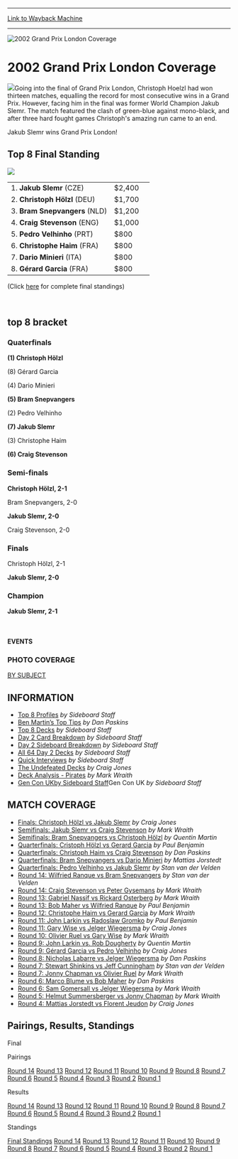 
---
[Link to Wayback Machine](https://web.archive.org/web/20160303194047/http://magic.wizards.com/en/events/coverage/gplon02)

[_metadata_:description]:- "Going into the final of Grand Prix London, Christoph Hoelzl had won thirteen matches, equalling the record for most consecutive wins in a Grand Prix. However, facing him in the final was former World Champion Jakub Slemr. The match featured the clash of green-blue against mono-black, and after three hard fought games Christoph's amazing run came to an end. Jakub Slemr wins Grand Prix London!"
[_metadata_:generator]:- "Drupal 7 (http://drupal.org)"
[_metadata_:node]:- "778366"
[_metadata_:source]:- "div-block-system-main"
[_metadata_:title]:- "2002 Grand Prix London Coverage"
[_metadata_:wayback_capture_timestamp]:- "2016-03-03 19:40:47"
[_metadata_:wayback_raw_url]:- "https://web.archive.org/web/20160303194047id_/http://magic.wizards.com/en/events/coverage/gplon02"
[_metadata_:wayback_url]:- "http://magic.wizards.com/en/events/coverage/gplon02"
---







![2002 Grand Prix London Coverage](https://media.magic.wizards.com/images/banner/large_1_4.jpg)





2002 Grand Prix London Coverage
===============================












![](https://media.magic.wizards.com/image_legacy_migration/sideboard/images/gplon02/site.jpg)Going into the final of Grand Prix London, Christoph Hoelzl had won thirteen matches, equalling the record for most consecutive wins in a Grand Prix. However, facing him in the final was former World Champion Jakub Slemr. The match featured the clash of green-blue against mono-black, and after three hard fought games Christoph's amazing run came to an end.


Jakub Slemr wins Grand Prix London!



Top 8 Final Standing
--------------------


![](https://media.magic.wizards.com/image_legacy_migration/sideboard/images/gplon02/a868.jpg)


|  |  |  |
| --- | --- | --- |
| 1. **Jakub Slemr** (CZE) | $2,400 |
| 2. **Christoph Hölzl** (DEU) | $1,700 |
| 3. **Bram Snepvangers** (NLD) | $1,200 |
| 4. **Craig Stevenson** (ENG) | $1,000 |
| 5. **Pedro Velhinho** (PRT) | $800 |
| 6. **Christophe Haim** (FRA) | $800 |
| 7. **Dario Minieri** (ITA) | $800 |
| 8. **Gérard Garcia** (FRA) | $800 |


(Click [here](/en/articles/archive/event-coverage/2002-grand-prix-london-final-standings-2002-09-01) for complete final standings)


 

top 8 bracket
-------------





### Quaterfinals





**(1) Christoph Hölzl**




(8) Gérard Garcia






(4) Dario Minieri




**(5) Bram Snepvangers**






(2) Pedro Velhinho




**(7) Jakub Slemr**






(3) Christophe Haim




**(6) Craig Stevenson**







### Semi-finals





**Christoph Hölzl, 2-1**




Bram Snepvangers, 2-0






**Jakub Slemr, 2-0**




Craig Stevenson, 2-0







### Finals





Christoph Hölzl, 2-1




**Jakub Slemr, 2-0**







### Champion





**Jakub Slemr, 2-1**








 







#### EVENTS


### PHOTO COVERAGE


[BY SUBJECT](/en/articles/archive/event-coverage/2002-grand-prix-london-photo-coverage-2002-08-31)








INFORMATION
-----------



* [Top 8 Profiles](/en/articles/archive/event-coverage/top-8-profiles-2002-09-01)
*by Sideboard Staff*
* [Ben Martin’s Top Tips](/en/articles/archive/event-coverage/ben-martin%E2%80%99s-top-tips-2002-09-01)
*by Dan Paskins*
* [Top 8 Decks](/en/articles/archive/event-coverage/top-8-decks-2002-09-01)
*by Sideboard Staff*
* [Day 2 Card Breakdown](/en/articles/archive/event-coverage/day-2-card-breakdown-2002-09-01)
*by Sideboard Staff*
* [Day 2 Sideboard Breakdown](/en/articles/archive/event-coverage/day-2-sideboard-breakdown-2002-09-01)
*by Sideboard Staff*
* [All 64 Day 2 Decks](/en/articles/archive/event-coverage/all-64-day-2-decks-2002-09-01)
*by Sideboard Staff*
* [Quick Interviews](/en/articles/archive/event-coverage/quick-interview-2002-09-01)
*by Sideboard Staff*
* [The Undefeated Decks](/en/articles/archive/event-coverage/undefeated-decks-2002-08-31)
*by Craig Jones*
* [Deck Analysis - Pirates](/en/articles/archive/event-coverage/deck-analysis-%E2%80%93-pirates-2002-08-31)
*by Mark Wraith*
* [Gen Con UKby Sideboard Staff](http://www.genconuk.com/)Gen Con UK
 *by Sideboard Staff*

MATCH COVERAGE
--------------



* [Finals: Christoph Hölzl vs Jakub Slemr](/en/articles/archive/event-coverage/finals-christoph-h%C3%B6lzl-vs-jakub-slemr-2002-09-01)
*by Craig Jones*
* [Semifinals: Jakub Slemr vs Craig Stevenson](/en/articles/archive/event-coverage/semifinals-jakub-slemr-cze-versus-craig-stevenson-eng-2002-09-01)
*by Mark Wraith*
* [Semifinals: Bram Snepvangers vs Christoph Hölzl](/en/articles/archive/event-coverage/semifinals-bram-snepvangers-vs-christoph-h%C3%B6lzl-2002-09-01)
*by Quentin Martin*
* [Quarterfinals: Cristoph Hölzl vs Gerard Garcia](/en/articles/archive/event-coverage/quarterfinals-cristoph-h%C3%B6lzl-vs-gerard-garcia-2002-09-01)
*by Paul Benjamin*
* [Quarterfinals: Christoph Haim vs Craig Stevenson](/en/articles/archive/event-coverage/quarterfinals-christoph-haim-vs-craig-stevenson-2002-09-01)
*by Dan Paskins*
* [Quarterfinals: Bram Snepvangers vs Dario Minieri](/en/articles/archive/event-coverage/quarterfinals-bram-snepvangers-nld-vs-dario-minieri-ita-2002-09-01)
*by Mattias Jorstedt*
* [Quarterfinals: Pedro Velhinho vs Jakub Slemr](/en/articles/archive/event-coverage/quarterfinals-pedro-velhinho-vs-jakub-slemr-2002-09-01)
*by Stan van der Velden*
* [Round 14: Wilfried Ranque vs Bram Snepvangers](/en/articles/archive/event-coverage/round-14-feature-match-wilfried-ranque-vs-bram-snepvangers-2002-09)
*by Stan van der Velden*
* [Round 14: Craig Stevenson vs Peter Gysemans](/en/articles/archive/event-coverage/round-14-feature-match-craig-stevenson-eng-versus-peter-gysemans-bel)
*by Mark Wraith*
* [Round 13: Gabriel Nassif vs Rickard Osterberg](/en/articles/archive/event-coverage/round-13-feature-match-gabriel-nassif-fra-vs-rickard-osterberg-swe)
*by Mark Wraith*
* [Round 13: Bob Maher vs Wilfried Ranque](/en/articles/archive/event-coverage/round-13-feature-match-bob-maher-vs-wilfried-ranque-2002-09-01)
*by Paul Benjamin*
* [Round 12: Christophe Haim vs Gerard Garcia](/en/articles/archive/event-coverage/round-12-feature-match-christophe-haim-fra-versus-gerard-garcia-fra)
*by Mark Wraith*
* [Round 11: John Larkin vs Radoslaw Gromko](/en/articles/archive/event-coverage/round-11-feature-match-john-larkin-vs-radoslaw-gromko-2002-09-01)
*by Paul Benjamin*
* [Round 11: Gary Wise vs Jelger Wiegersma](/en/articles/archive/event-coverage/round-11-feature-match-gary-wise-vs-jelger-wiegersma-2002-09-01)
*by Craig Jones*
* [Round 10: Olivier Ruel vs Gary Wise](/en/articles/archive/event-coverage/round-10-feature-match-olivier-ruel-fra-versus-gary-wise-eng-2002-09)
*by Mark Wraith*
* [Round 9: John Larkin vs. Rob Dougherty](/en/articles/archive/event-coverage/round-9-feature-match-john-larkin-vs-rob-dougherty-2002-09-01)
*by Quentin Martin*
* [Round 9: Gérard Garcia vs Pedro Velhinho](/en/articles/archive/event-coverage/round-9-feature-match-g%C3%A9rard-garcia-vs-pedro-velhinho-2002-09-01)
*by Craig Jones*
* [Round 8: Nicholas Labarre vs Jelger Wiegersma](/en/articles/archive/event-coverage/round-8-feature-match-nicholas-labarre-vs-jelger-wiegersma-2002-08)
*by Dan Paskins*
* [Round 7: Stewart Shinkins vs Jeff Cunningham](/en/articles/archive/event-coverage/round-7-feature-match-stewart-shinkins-vs-jeff-cunningham-2002-08-31)
*by Stan van der Velden*
* [Round 7: Jonny Chapman vs Olivier Ruel](/en/articles/archive/event-coverage/round-7-feature-match-jonny-chapman-vs-olivier-ruel-2002-08-31)
*by Mark Wraith*
* [Round 6: Marco Blume vs Bob Maher](/en/articles/archive/event-coverage/round-6-feature-match-marco-blume-vs-bob-maher-2002-08-31) 
*by Dan Paskins*
* [Round 6: Sam Gomersall vs Jelger Wiegersma](/en/articles/archive/event-coverage/round-6-feature-match-sam-gomersall-eng-vs-jelger-wiegersma-nld-2002)
*by Mark Wraith*
* [Round 5: Helmut Summersberger vs Jonny Chapman](/en/articles/archive/event-coverage/round-5-feature-match-helmut-summersberger-vs-jonny-chapman-2002-08)
*by Mark Wraith*
* [Round 4: Mattias Jorstedt vs Florent Jeudon](/en/articles/archive/event-coverage/round-4-feature-match-mattias-jorstedt-vs-florent-jeudon-2002-08-31)
*by Craig Jones*

Pairings, Results, Standings
----------------------------




Final




Pairings


[Round 14](/en/articles/archive/event-coverage/round-14-pairings-2002-09-01) [Round 13](/en/articles/archive/event-coverage/round-13-pairings-2002-09-01) [Round 12](/en/articles/archive/event-coverage/round-12-pairings-2002-09-01) [Round 11](/en/articles/archive/event-coverage/round-11-pairings-2002-09-01) [Round 10](/en/articles/archive/event-coverage/round-10-pairings-2002-09-01) [Round 9](/en/articles/archive/event-coverage/round-9-pairings-2002-09-01) [Round 8](/en/articles/archive/event-coverage/round-8-pairings-2002-08-31) [Round 7](/en/articles/archive/event-coverage/round-7-pairings-2002-08-31) [Round 6](/en/articles/archive/event-coverage/round-6-pairings-2002-08-31) [Round 5](/en/articles/archive/event-coverage/round-5-pairings-2002-08-31) [Round 4](/en/articles/archive/event-coverage/round-4-pairings-2002-08-31) [Round 3](/en/articles/archive/event-coverage/round-3-pairings-2002-08-31) [Round 2](/en/articles/archive/event-coverage/round-2-pairings-2002-08-31) [Round 1](/en/articles/archive/event-coverage/round-1-pairings-2002-08-31)




Results


[Round 14](/en/articles/archive/event-coverage/round-14-results-2002-09-01) [Round 13](/en/articles/archive/event-coverage/round-13-results-2002-09-01) [Round 12](/en/articles/archive/event-coverage/round-12-results-2002-09-01) [Round 11](/en/articles/archive/event-coverage/round-11-results-2002-09-01) [Round 10](/en/articles/archive/event-coverage/round-10-results-2002-09-01) [Round 9](/en/articles/archive/event-coverage/round-9-results-2002-09-01) [Round 8](/en/articles/archive/event-coverage/round-8-results-2002-08-31) [Round 7](/en/articles/archive/event-coverage/round-7-results-2002-08-31) [Round 6](/en/articles/archive/event-coverage/round-6-standings-2002-08-31) [Round 5](/en/articles/archive/event-coverage/round-5-results-2002-08-31) [Round 4](/en/articles/archive/event-coverage/round-4-results-2002-08-31) [Round 3](/en/articles/archive/event-coverage/round-3-results-2002-08-31) [Round 2](/en/articles/archive/event-coverage/round-2-results-2002-08-31) [Round 1](/en/articles/archive/event-coverage/round-1-results-2002-08-31)




Standings


[Final Standings](/en/articles/archive/event-coverage/2002-grand-prix-london-final-standings-2002-09-01) [Round 14](/en/articles/archive/event-coverage/round-14-standings-2002-09-01) [Round 13](/en/articles/archive/event-coverage/round-13-standings-2002-09-01) [Round 12](/en/articles/archive/event-coverage/round-12-standings-2002-09-01) [Round 11](/en/articles/archive/event-coverage/round-11-standings-2002-09-01) [Round 10](/en/articles/archive/event-coverage/round-10-standings-2002-09-01) [Round 9](/en/articles/archive/event-coverage/round-9-standings-2002-09-01) [Round 8](/en/articles/archive/event-coverage/round-8-standings-2002-08-31) [Round 7](/en/articles/archive/event-coverage/round-7-standings-2002-08-31) [Round 6](/en/articles/archive/event-coverage/round-6-standings-2002-08-31-0) [Round 5](/en/articles/archive/event-coverage/round-5-standings-2002-08-31) [Round 4](/en/articles/archive/event-coverage/round-4-standings-2002-08-31) [Round 3](/en/articles/archive/event-coverage/round-3-standings-2002-08-31) [Round 2](/en/articles/archive/event-coverage/round-2-standings-2002-08-31) [Round 1](/en/articles/archive/event-coverage/round-1-standings-2002-08-31)





 

